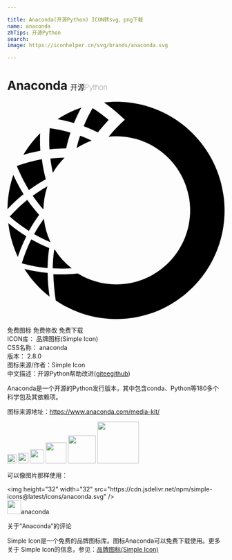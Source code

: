 ```yaml
---

title: Anaconda(开源Python) ICON转svg、png下载
name: anaconda
zhTips: 开源Python
search: 
image: https://iconhelper.cn/svg/brands/anaconda.svg

---
```


# Anaconda  <small style="font-size: 60%;font-weight: 100">开源Python</small>

<div id="svg" class="svg-wrap">
<svg role="img" viewBox="0 0 24 24" xmlns="http://www.w3.org/2000/svg"><title>Anaconda icon</title><path d="M4.37 18.34c-.9-.09-1.8-.26-2.68-.5l-.08-.02.02-.08c.26-.85.59-1.68.98-2.47l.04-.08.07.04c.59.33 1.22.63 1.85.89l.06.02-.01.06c-.1.67-.15 1.36-.17 2.05v.09h-.08zM6.31 6.23v-.02c-.52.01-1.04.04-1.55.1.06.53.16 1.05.27 1.56.36-.6.79-1.15 1.28-1.64zM4.46 18.95v-.07l-.07-.01c-.76-.07-1.53-.2-2.29-.38l-.2-.05.11.18c.69 1.04 1.53 1.96 2.5 2.74l.16.13-.03-.2c-.11-.8-.17-1.59-.18-2.34zM8.17.7c-.93.32-1.81.75-2.62 1.28.61.11 1.22.25 1.81.43.24-.59.51-1.15.81-1.71zm3.87-.64c-.46 0-.91.03-1.36.08.63.44 1.24.92 1.81 1.45l.48.44-.47.45c-.39.37-.76.77-1.12 1.2l-.02.02s-.07.08-.18.21c.28-.03.57-.05.86-.05 4.49 0 8.14 3.64 8.14 8.14 0 4.49-3.64 8.14-8.14 8.14-1.56 0-3.02-.44-4.25-1.2-.61.07-1.22.1-1.84.1-.29 0-.57-.01-.86-.02.02.93.11 1.88.26 2.88 1.91 1.29 4.21 2.05 6.69 2.05 6.6 0 11.94-5.35 11.94-11.94 0-6.6-5.34-11.95-11.94-11.95zm-1.58 2.82c.24-.28.48-.55.73-.82-.56-.48-1.15-.91-1.77-1.3-.38.64-.71 1.31-.99 1.99.54.2 1.06.43 1.58.68.23-.31.4-.49.45-.55zM2.35 9.7l.05.07.07-.05c.55-.4 1.13-.77 1.73-1.1l.06-.02-.02-.07c-.18-.67-.32-1.37-.41-2.08l-.01-.08-.08.02c-.88.16-1.76.4-2.6.7l-.08.03.03.08c.35.86.77 1.7 1.26 2.5zm-.14 1.15l-.07.05C1.5 11.42.89 12 .33 12.62l-.06.06.06.05c.62.54 1.29 1.04 1.99 1.48l.07.05.04-.07c.31-.56.67-1.11 1.05-1.64l.04-.05-.04-.05c-.44-.49-.85-1-1.23-1.54l-.04-.06zm4.69 7.53l.21-.01-.16-.13c-.64-.52-1.19-1.13-1.64-1.83v-.02l-.13-.06-.02.11c-.08.6-.13 1.22-.14 1.86v.08h.08c.28.02.57.02.85.02.31.01.63 0 .95-.02zM6.5 5.19c.13-.59.29-1.17.48-1.74-.75-.21-1.52-.37-2.29-.48-.07.78-.08 1.56-.03 2.33.61-.07 1.23-.1 1.84-.11zm1.15-.04c.52-.33 1.08-.61 1.67-.82-.42-.19-.84-.37-1.28-.53-.15.44-.28.9-.39 1.35zm-5.55 9.7l-.06-.04c-.62-.39-1.21-.82-1.77-1.28l-.16-.13.03.21c.15 1.15.47 2.26.94 3.32l.08.19.07-.19c.23-.68.52-1.35.84-1.99l.03-.09zM3.63 3.52c-.71.71-1.34 1.5-1.85 2.37.62-.18 1.24-.33 1.87-.44-.04-.64-.05-1.28-.02-1.93zm.36 8.38l.01-.21c.03-.73.15-1.44.37-2.13l.06-.2-.18.1c-.47.27-.93.57-1.37.89l-.07.05.05.07c.31.44.64.87.99 1.28l.14.15zm.08 1.22l-.03-.2-.12.18c-.33.47-.64.95-.92 1.45l-.04.07.07.04c.5.28 1.03.54 1.56.77l.19.08-.09-.19c-.31-.7-.52-1.44-.62-2.2zm-2.33-2.85l.06-.05-.04-.06c-.37-.6-.71-1.23-1.01-1.87l-.09-.18-.06.2C.25 9.39.06 10.52.03 11.66l-.01.21.15-.15c.49-.52 1.02-1.02 1.57-1.45z"/></svg>
</div>
<detail full-name='anaconda'></detail>

<div class="detail-page">
<p>
<span><span class="badge-success badge">免费图标</span> <span class="badge-success badge">免费修改</span>  <span class="badge-success badge">免费下载</span> </span>
<br/>
<span>
ICON库：
<span class="badge-secondary badge">品牌图标(Simple Icon)</span> 
</span>
<br/>
<span>
CSS名称：
<span class="badge-secondary badge">anaconda</span> 
</span>

<br/>
<span>
版本：
<span class="badge-secondary badge">2.8.0</span> 
</span>
<br/>
<span>图标来源/作者：<span class="badge-light badge">Simple Icon</span></span> 
<br/>
<span class="zh-detail">中文描述：<span class="badge-primary badge">开源Python</span><span class="help-link"><span>帮助改进</span>(<a href="https://gitee.com/liuwave/icon-helper/edit/master/json/brands/anaconda.json" target="_blank" rel="noopener noreferrer">gitee</a><a href="https://github.com/liuwave/icon-helper/edit/master/json/brands/anaconda.json" target="_blank" rel="noopener noreferrer">github</a></span>)</span><br/>
</p>
</div><div class="description description alert alert-light"><p>Anaconda是一个开源的Python发行版本，其中包含conda、Python等180多个科学包及其依赖项。</p><p>图标来源地址：<a href="https://www.anaconda.com/media-kit/" target="_blank" rel="noopener noreferrer">https://www.anaconda.com/media-kit/</a></p></div>
<div class="alert alert-dark">
<img height="21" width="21" src="https://cdn.jsdelivr.net/npm/simple-icons@latest/icons/anaconda.svg" />
<img height="24" width="24" src="https://cdn.jsdelivr.net/npm/simple-icons@latest/icons/anaconda.svg" />
<img height="32" width="32" src="https://cdn.jsdelivr.net/npm/simple-icons@latest/icons/anaconda.svg" />
<img height="48" width="48" src="https://cdn.jsdelivr.net/npm/simple-icons@latest/icons/anaconda.svg" />
<img height="64" width="64" src="https://cdn.jsdelivr.net/npm/simple-icons@latest/icons/anaconda.svg" />
<img height="96" width="96" src="https://cdn.jsdelivr.net/npm/simple-icons@latest/icons/anaconda.svg" />

</div>
<div>
  <p>可以像图片那样使用：    
  </p>
  <div class="alert alert-primary" style="font-size: 14px">
    &lt;img height="32" width="32" src="https://cdn.jsdelivr.net/npm/simple-icons@latest/icons/anaconda.svg" /&gt;
    <copy-btn content='<img height="32" width="32" src="https://cdn.jsdelivr.net/npm/simple-icons@latest/icons/anaconda.svg" />'></copy-btn>
  </div>
  <div class="alert alert-secondary">
    <img height="32" width="32" src="https://cdn.jsdelivr.net/npm/simple-icons@latest/icons/anaconda.svg" />anaconda
    <copy-btn content="anaconda" btn-title="复制图标名称"></copy-btn>
  </div>
</div>

<Vssue title="关于“Anaconda”的评论" >关于“Anaconda”的评论</Vssue>


<div><p>Simple Icon是一个免费的品牌图标库。图标Anaconda可以免费下载使用。更多关于  Simple Icon的信息，参见：<a target="_blank" href="https://iconhelper.cn/brands.html">品牌图标(Simple Icon)</a>
</p></div>

